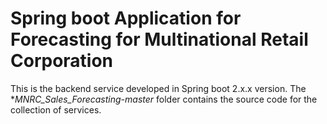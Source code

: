 # Spring boot Application for Forecasting for Multinational Retail Corporation
This is the backend service developed in Spring boot 2.x.x version. The **MNRC_Sales_Forecasting-master* folder contains the source code for the collection of services.
